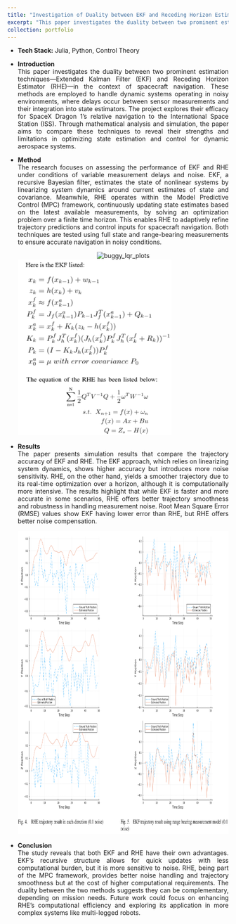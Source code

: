 ```yaml
---
title: "Investigation of Duality between EKF and Receding Horizon Estimator"
excerpt: "This paper investigates the duality between two prominent estimation techniques—Extended Kalman Filter (EKF) and Receding Horizon Estimator (RHE)—in the context of spacecraft navigation. <br/><img src='/images/dock.PNG'>"
collection: portfolio
---
```


* <b>Tech Stack:</b> Julia, Python, Control Theory

* <p style="text-align: justify;"><b>Introduction</b><br>This paper investigates the duality between two prominent estimation techniques—Extended Kalman Filter (EKF) and Receding Horizon Estimator (RHE)—in the context of spacecraft navigation. These methods are employed to handle dynamic systems operating in noisy environments, where delays occur between sensor measurements and their integration into state estimators. The project explores their efficacy for SpaceX Dragon 1’s relative navigation to the International Space Station (ISS). Through mathematical analysis and simulation, the paper aims to compare these techniques to reveal their strengths and limitations in optimizing state estimation and control for dynamic aerospace systems.</p>
  
* <p style="text-align: justify;"><b>Method</b><br>The research focuses on assessing the performance of EKF and RHE under conditions of variable measurement delays and noise. EKF, a recursive Bayesian filter, estimates the state of nonlinear systems by linearizing system dynamics around current estimates of state and covariance. Meanwhile, RHE operates within the Model Predictive Control (MPC) framework, continuously updating state estimates based on the latest available measurements, by solving an optimization problem over a finite time horizon. This enables RHE to adaptively refine trajectory predictions and control inputs for spacecraft navigation. Both techniques are tested using full state and range-bearing measurements to ensure accurate navigation in noisy conditions.</p>

    <div style="text-align:center">
    <img src="https://wangqihan2000.github.io/wqh.github.io/images/MPC.PNG" alt="buggy_lqr_plots" style="width:400px;height:230px;">
    </div>
    
    <img src="/images/EKF_RHE.PNG" alt="buggy_lqr_plots" style="width:350px;height:400px;">
    </div>
    
* <p style="text-align: justify;"><b>Results</b><br>The paper presents simulation results that compare the trajectory accuracy of EKF and RHE. The EKF approach, which relies on linearizing system dynamics, shows higher accuracy but introduces more noise sensitivity. RHE, on the other hand, yields a smoother trajectory due to its real-time optimization over a horizon, although it is computationally more intensive. The results highlight that while EKF is faster and more accurate in some scenarios, RHE offers better trajectory smoothness and robustness in handling measurement noise. Root Mean Square Error (RMSE) values show EKF having lower error than RHE, but RHE offers better noise compensation.</p>

    <div style="text-align:center">
    <img src="/images/traj.PNG" alt="buggy_lqr_plots" style="width:790px;height:690px;">
    </div>

* <p style="text-align: justify;"><b>Conclusion</b><br>The study reveals that both EKF and RHE have their own advantages. EKF’s recursive structure allows for quick updates with less computational burden, but it is more sensitive to noise. RHE, being part of the MPC framework, provides better noise handling and trajectory smoothness but at the cost of higher computational requirements. The duality between the two methods suggests they can be complementary, depending on mission needs. Future work could focus on enhancing RHE’s computational efficiency and exploring its application in more complex systems like multi-legged robots.</p>
